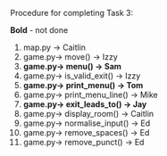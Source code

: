 Procedure for completing Task 3:

**Bold** - not done

1. map.py -> Caitlin  
2. game.py-> move() -> Izzy
3. **game.py-> menu() -> Sam**  
4. game.py-> is_valid_exit() -> Izzy  
5. **game.py-> print_menu() -> Tom**  
6. game.py-> print_menu_line() -> Mike  
7. **game.py-> exit_leads_to() -> Jay**  
8. game.py-> display_room() -> Caitlin
9. game.py-> normalise_input() -> Ed  
10. game.py-> remove_spaces() -> Ed  
11. game.py-> remove_punct() -> Ed  


